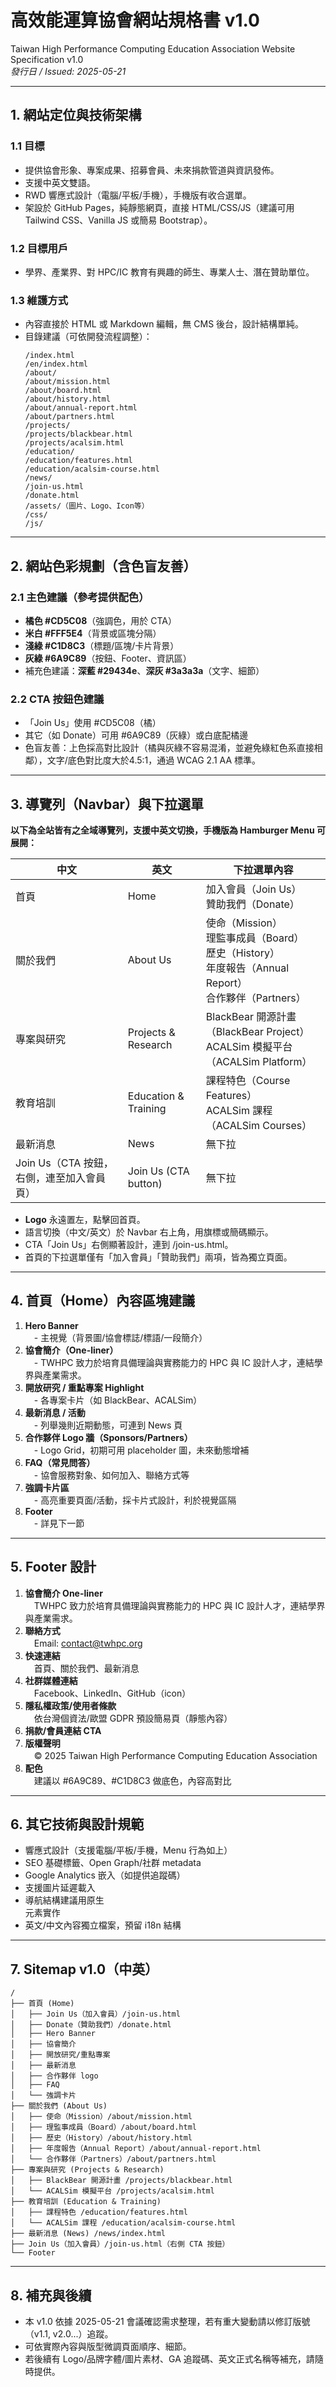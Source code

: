 # 高效能運算協會網站規格書 v1.0  
Taiwan High Performance Computing Education Association Website Specification v1.0  
_發行日 / Issued: 2025-05-21_

---

## 1. 網站定位與技術架構  
### 1.1 目標
- 提供協會形象、專案成果、招募會員、未來捐款管道與資訊發佈。
- 支援中英文雙語。
- RWD 響應式設計（電腦/平板/手機），手機版有收合選單。
- 架設於 GitHub Pages，純靜態網頁，直接 HTML/CSS/JS（建議可用 Tailwind CSS、Vanilla JS 或簡易 Bootstrap）。

### 1.2 目標用戶
- 學界、產業界、對 HPC/IC 教育有興趣的師生、專業人士、潛在贊助單位。

### 1.3 維護方式
- 內容直接於 HTML 或 Markdown 編輯，無 CMS 後台，設計結構單純。
- 目錄建議（可依開發流程調整）：
    ```
    /index.html
    /en/index.html
    /about/
    /about/mission.html
    /about/board.html
    /about/history.html
    /about/annual-report.html
    /about/partners.html
    /projects/
    /projects/blackbear.html
    /projects/acalsim.html
    /education/
    /education/features.html
    /education/acalsim-course.html
    /news/
    /join-us.html
    /donate.html
    /assets/（圖片、Logo、Icon等）
    /css/
    /js/
    ```

---

## 2. 網站色彩規劃（含色盲友善）
### 2.1 主色建議（參考提供配色）
- **橘色 #CD5C08**（強調色，用於 CTA）
- **米白 #FFF5E4**（背景或區塊分隔）
- **淺綠 #C1D8C3**（標題/區塊/卡片背景）
- **灰綠 #6A9C89**（按鈕、Footer、資訊區）
- 補充色建議：**深藍 #29434e**、**深灰 #3a3a3a**（文字、細節）

### 2.2 CTA 按鈕色建議
- 「Join Us」使用 #CD5C08（橘）
- 其它（如 Donate）可用 #6A9C89（灰綠）或白底配橘邊
- 色盲友善：上色採高對比設計（橘與灰綠不容易混淆，並避免綠紅色系直接相鄰），文字/底色對比度大於4.5:1，通過 WCAG 2.1 AA 標準。

---

## 3. 導覽列（Navbar）與下拉選單  
**以下為全站皆有之全域導覽列，支援中英文切換，手機版為 Hamburger Menu 可展開：**

| 中文           | 英文           | 下拉選單內容              |
|----------------|----------------|--------------------------|
| 首頁           | Home           | 加入會員（Join Us）<br>贊助我們（Donate） |
| 關於我們       | About Us       | 使命（Mission）<br>理監事成員（Board）<br>歷史（History）<br>年度報告（Annual Report）<br>合作夥伴（Partners） |
| 專案與研究     | Projects & Research | BlackBear 開源計畫（BlackBear Project）<br>ACALSim 模擬平台（ACALSim Platform） |
| 教育培訓       | Education & Training | 課程特色（Course Features）<br>ACALSim 課程（ACALSim Courses） |
| 最新消息       | News           | 無下拉                    |
| Join Us（CTA 按鈕，右側，連至加入會員頁） | Join Us (CTA button) | 無下拉 |

- **Logo** 永遠置左，點擊回首頁。
- 語言切換（中文/英文）於 Navbar 右上角，用旗標或簡碼顯示。
- CTA「Join Us」右側顯著設計，連到 /join-us.html。
- 首頁的下拉選單僅有「加入會員」「贊助我們」兩項，皆為獨立頁面。

---

## 4. 首頁（Home）內容區塊建議

1. **Hero Banner**  
　- 主視覺（背景圖/協會標誌/標語/一段簡介）
2. **協會簡介（One-liner）**  
　- TWHPC 致力於培育具備理論與實務能力的 HPC 與 IC 設計人才，連結學界與產業需求。
3. **開放研究 / 重點專案 Highlight**  
　- 各專案卡片（如 BlackBear、ACALSim）
4. **最新消息 / 活動**  
　- 列舉幾則近期動態，可連到 News 頁
5. **合作夥伴 Logo 牆（Sponsors/Partners）**  
　- Logo Grid，初期可用 placeholder 圖，未來動態增補
6. **FAQ（常見問答）**  
　- 協會服務對象、如何加入、聯絡方式等
7. **強調卡片區**  
　- 高亮重要頁面/活動，採卡片式設計，利於視覺區隔
8. **Footer**  
　- 詳見下一節

---

## 5. Footer 設計

1. **協會簡介 One-liner**  
　TWHPC 致力於培育具備理論與實務能力的 HPC 與 IC 設計人才，連結學界與產業需求。  
2. **聯絡方式**  
　Email: contact@twhpc.org  
3. **快速連結**  
　首頁、關於我們、最新消息  
4. **社群媒體連結**  
　Facebook、LinkedIn、GitHub（icon）
5. **隱私權政策/使用者條款**  
　依台灣個資法/歐盟 GDPR 預設簡易頁（靜態內容）
6. **捐款/會員連結 CTA**  
7. **版權聲明**  
　© 2025 Taiwan High Performance Computing Education Association
8. **配色**  
　建議以 #6A9C89、#C1D8C3 做底色，內容高對比

---

## 6. 其它技術與設計規範

- 響應式設計（支援電腦/平板/手機，Menu 行為如上）
- SEO 基礎標籤、Open Graph/社群 metadata
- Google Analytics 嵌入（如提供追蹤碼）
- 支援圖片延遲載入
- 導航結構建議用原生 <nav> 元素實作
- 英文/中文內容獨立檔案，預留 i18n 結構

---

## 7. Sitemap v1.0（中英）

```
/
├── 首頁 (Home)
│   ├── Join Us（加入會員）/join-us.html
│   ├── Donate（贊助我們）/donate.html
│   ├── Hero Banner
│   ├── 協會簡介
│   ├── 開放研究/重點專案
│   ├── 最新消息
│   ├── 合作夥伴 logo
│   ├── FAQ
│   └── 強調卡片
├── 關於我們 (About Us)
│   ├── 使命（Mission）/about/mission.html
│   ├── 理監事成員（Board）/about/board.html
│   ├── 歷史（History）/about/history.html
│   ├── 年度報告（Annual Report）/about/annual-report.html
│   └── 合作夥伴（Partners）/about/partners.html
├── 專案與研究 (Projects & Research)
│   ├── BlackBear 開源計畫 /projects/blackbear.html
│   └── ACALSim 模擬平台 /projects/acalsim.html
├── 教育培訓 (Education & Training)
│   ├── 課程特色 /education/features.html
│   └── ACALSim 課程 /education/acalsim-course.html
├── 最新消息 (News) /news/index.html
├── Join Us（加入會員）/join-us.html（右側 CTA 按鈕）
└── Footer
```

---

## 8. 補充與後續

- 本 v1.0 依據 2025-05-21 會議確認需求整理，若有重大變動請以修訂版號（v1.1, v2.0...）追蹤。
- 可依實際內容與版型微調頁面順序、細節。
- 若後續有 Logo/品牌字體/圖片素材、GA 追蹤碼、英文正式名稱等補充，請隨時提供。
